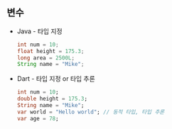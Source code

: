 ## 변수

- Java - 타입 지정

  ```java
  int num = 10;
  float height = 175.3;
  long area = 2500L;
  String name = "Mike";
  ```

- Dart - 타입 지정 or 타입 추론

  ```dart
  int num = 10;
  double height = 175.3;
  String name = "Mike";
  var world = "Hello world"; // 동적 타입, 타입 추론
  var age = 78;
  ```

  